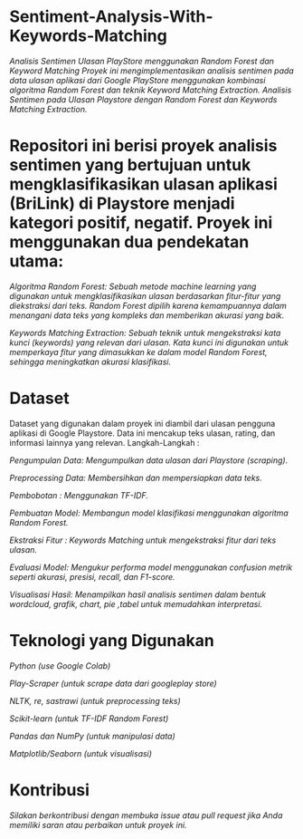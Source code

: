 # Sentiment-Analysis-With-Keywords-Matching

*Analisis Sentimen Ulasan PlayStore menggunakan Random Forest dan Keyword Matching Proyek ini mengimplementasikan analisis sentimen pada data ulasan aplikasi dari Google PlayStore menggunakan kombinasi algoritma Random Forest dan teknik Keyword Matching Extraction.*
*Analisis Sentimen pada Ulasan Playstore dengan Random Forest dan Keywords Matching Extraction.*


# Repositori ini berisi proyek analisis sentimen yang bertujuan untuk mengklasifikasikan ulasan aplikasi (BriLink) di Playstore menjadi kategori positif, negatif. Proyek ini menggunakan dua pendekatan utama:

*Algoritma Random Forest: Sebuah metode machine learning yang digunakan untuk mengklasifikasikan ulasan berdasarkan fitur-fitur yang diekstraksi dari teks. Random Forest dipilih karena kemampuannya dalam menangani data teks yang kompleks dan memberikan akurasi yang baik.*

*Keywords Matching Extraction: Sebuah teknik untuk mengekstraksi kata kunci (keywords) yang relevan dari ulasan. Kata kunci ini digunakan untuk memperkaya fitur yang dimasukkan ke dalam model Random Forest, sehingga meningkatkan akurasi klasifikasi.*


# Dataset

Dataset yang digunakan dalam proyek ini diambil dari ulasan pengguna aplikasi di Google Playstore. Data ini mencakup teks ulasan, rating, dan informasi lainnya yang relevan.
Langkah-Langkah :

   *Pengumpulan Data: Mengumpulkan data ulasan dari Playstore (scraping).*

   *Preprocessing Data: Membersihkan dan mempersiapkan data teks.*

   *Pembobotan : Menggunakan TF-IDF.*
  
   *Pembuatan Model: Membangun model klasifikasi menggunakan algoritma Random Forest.*

   *Ekstraksi Fitur : Keywords Matching untuk mengekstraksi fitur dari teks ulasan.*

   *Evaluasi Model: Mengukur performa model menggunakan confusion metrik seperti akurasi, presisi, recall, dan F1-score.*

   *Visualisasi Hasil: Menampilkan hasil analisis sentimen dalam bentuk wordcloud, grafik, chart, pie ,tabel untuk memudahkan interpretasi.*
   

# Teknologi yang Digunakan

   *Python (use Google Colab)*

   *Play-Scraper (untuk scrape data dari googleplay store)*

   *NLTK, re, sastrawi (untuk preprocessing teks)*

   *Scikit-learn (untuk TF-IDF Random Forest)*

   *Pandas dan NumPy (untuk manipulasi data)*

   *Matplotlib/Seaborn (untuk visualisasi)*
   

# Kontribusi

  *Silakan berkontribusi dengan membuka issue atau pull request jika Anda memiliki saran atau perbaikan untuk proyek ini.*
